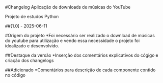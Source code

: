 #Changelog Aplicação de downloads de músicas do YouTube

Projeto de estudos Python

##[1.0] - 2025-06-11

#Origem do projeto
*Foi necessário ser realizado o download de músicas do youtube para utilização e vendo essa necessidade o projeto foi
idealizado e desenvolvido.

##Destaque da versão
*Inserção dos comentários explicativos do cógigo e criação dos changelogs

##Adicionado
*Comentários para descrição de cada componente contido no código
 